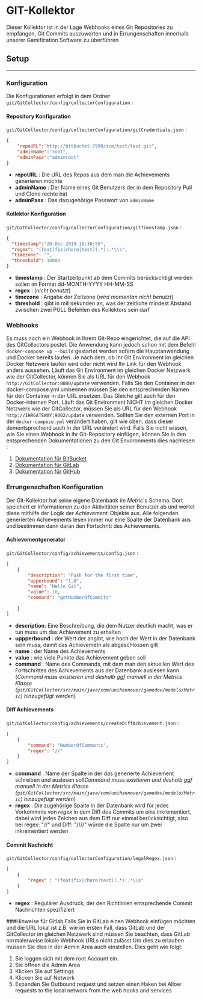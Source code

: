 # GIT-KollektorDieser Kollektor ist in der Lage Webhooks eines Git Repositories zu empfangen, Git Commits auszuwerten und in Errungenschaften innerhalb unserer Gamification Software zu überführen## Setup---### KonfigurationDie Konfigurationen erfolgt in dem Ordner `git/GitCollector/config/collectorConfiguration` :#### Repository Konfiguration `git/GitCollector/config/collectorConfiguration/gitCredentials.json` :```json{    "repoURL":"http://bitbucket:7990/scm/test/test.git",    "adminName":"root",    "adminPass":"adminroot"}```* **repoURL** : Die URL des Repos aus dem man die Achievements generieren möchte* **adminName** : Der Name eines Git Benutzers der in dem Repository Pull und Clone rechte hat* **adminPass** : Das dazugehörige Passwort von `adminName`  #### Kollektor Konfiguration`git/GitCollector/config/collectorConfiguration/gitTimestamp.json` :```json{  "timestamp":"20-Dec-2019 10:30:50",  "regex": "(feat|fix|chore|test)(.*):.*\\s",  "timezone": "",  "threshold": 10000}```* **timestamp** : Der Startzeitpunkt ab dem Commits berücksichtigt werden sollen im Format dd-MONTH-YYYY HH-MM-SS*  **regex** : (*nicht benutzt*)*  **timezone** : Angabe der Zeitzone (*wird momentan nicht benutzt*)*  **threshold** : gibt in millisekunden an, was der zeitliche mindest Abstand zwischen zwei PULL Befehlen des Kollektors sein darf  ### WebhooksEs muss noch ein Webhook in Ihrem Git-Repo eingerichtet, die auf die API des GitCollectors postet. Die Anwendung kann jedoch schon mit dem Befehl `docker-compose up --build` gestartet werden sofern die Hauptanwendung und Docker bereits laufen.Je nach dem, ob Ihr Git Environment im gleichen Docker Netzwerk laufen wird oder nicht wird Ihr Link für den Webhook anders aussehen.Läuft das Git Environment im gleichen Docker Netzwerk wie der GitCollector, können Sie als URL für den Webhook `http://GitCollector:8080/update` verwenden. Falls Sie den Container in der docker-compose.yml umbennen müssen Sie den entsprechenden Namen für den Container in der URL ersetzen. Das Gleiche gilt auch für den Docker-internen Port.Läuft das Git Environment NICHT im gleichen Docker Netzwerk wie der GitCollector, müssen Sie als URL für den Webhook `http://IHRGATEWAY:9002/update` verwenden. Sollten Sie den externen Port in der `docker-compose.yml` verändert haben, gilt wie oben, dass dieser dementsprechend auch in der URL verändert wird. Falls Sie nicht wissen, wie Sie einen Webhook in ihr Git-Repository einfügen, können Sie in den entsprechenden Dokumentationen zu den Git Envoronments dies nachlesen :1. [Dokumentation für BitBucket]("https://confluence.atlassian.com/bitbucket/manage-webhooks-735643732.html")2. [Dokumentation für GitLab]("https://docs.gitlab.com/ee/user/project/integrations/webhooks.html")3. [Dokumentation für GitHub]("https://developer.github.com/webhooks/creating/")### Errungenschaften KonfigurationDer Git-Kollektor hat seine eigene Datenbank im *Metric*`s Schema. Dort speichert er Informationen zu den Aktivitäten seiner Benutzer ab und wertet diese mithilfe der Logik der *Achievement*-Objekte aus. Alle folgenden generierten Achievements lesen immer nur eine Spalte der Datenbank aus und bestimmen dann daran den Fortschritt des Achievements.#### Achievementgenerator`git/GitCollector/config/achievements/config.json` :```json[    {        "description": "Push for the first time",        "upperbound": "1.0",        "name": "Hello Git",        "value": 10,        "command": "getNumberOfCommits"    }]```* **description**: Eine Beschreibung, die dem Nutzer deutlich macht, was er tun muss um das Achievement zu erhalten* **uppperbound** : der Wert der angibt, wie hoch der Wert in der Datenbank sein muss, damit das Achievemetn als abgeschlossen gilt*  **name** : der Name des Achievements*  **value** : wie viele Punkte das Achievement geben soll*  **command** : Name des Commands, mit dem man den aktuellen Wert des Fortschrittes des Achievements aus der Datenbank auslesen kann (*Command muss existieren und deshalb ggf manuell in der Metrics Klasse (`git/GitCollector/src/main/java/com/unihannover/gamedev/models/Metric`) hinzugefügt werden*)#### Diff Achievements`git/GitCollector/config/achievements/createDiffAchievement.json` :```json[    {        "command": "NumberOfComments",        "regex": "//"    }]```* **command** : Name der Spalte in der das generierte Achievement schreiben und auslesen soll*Command muss existieren und deshalb ggf manuell in der Metrics Klasse (`git/GitCollector/src/main/java/com/unihannover/gamedev/models/Metric`) hinzugefügt werden*)* **regex** : Die zugehörige Spalte in der Datenbank wird für jedes Vorkommnis von *regex* in dem Diff des Commits um eins inkrementiert, dabei wird jedes Zeichen aus dem Diff nur einmal berücksichtigt, also bei regex: "//" und Diff: "////" würde die Spalte nur um zwei inkrementiert werden  #### Commit Nachricht`git/GitCollector/config/collectorConfiguration/legalRegex.json` :```json[       {        "regex" : "(feat|fix|chore|test)(.*):.*\\s"    }]```* **regex** : Regulärer Ausdruck, der den Richtlinien entsprechende Commit Nachrichten spezifiziert

###Hinweise für Gitlab
Falls Sie in GitLab einen Webhook einfügen möchten und die URL lokal ist z.B. wie im ersten Fall, dass GitLab und der GitCollector im gleichen Netzwerk sind müssen Sie beachten, dass GitLab normalerweise lokale Webhook URLs nicht zulässt.Um dies zu erlauben müssen Sie dies in der Admin Area auch einstellen. Dies geht wie folgt:
1. Sie loggen sich mit dem root Account ein.	
2. Sie öffnen die Admin Area	
3. Klicken SIe auf Settings	
4. Klicken Sie auf Network	
5. Expanden Sie Outbound request und setzen einen Haken bei Allow requests to the local network from the web hooks and services